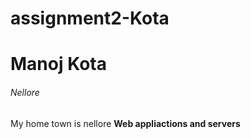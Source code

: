 # assignment2-Kota
# Manoj Kota
###### Nellore
My home town is nellore
**Web appliactions and servers**